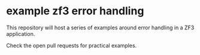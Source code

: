# example zf3 error handling

This repository will host a series of examples around error handling in a ZF3 application.

Check the open pull requests for practical examples.
